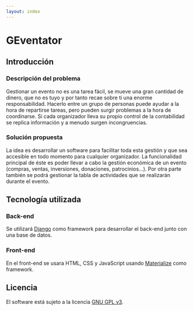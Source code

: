 ```yaml
---
layout: index
---
```


# GEventator

## Introducción

### Descripción del problema

Gestionar un evento no es una tarea fácil, se mueve una gran cantidad de dinero, que no es tuyo y por tanto recae sobre ti una enorme responsabilidad. Hacerlo entre un grupo de personas puede ayudar a la hora de repartirse tareas, pero pueden surgir problemas a la hora de coordinarse. Si cada organizador lleva su propio control de la contabilidad se replica información y a menudo surgen incongruencias.

### Solución propuesta

La idea es desarrollar un software para facilitar toda esta gestión y que sea accesible en todo momento para cualquier organizador. La funcionalidad principal de éste es poder llevar a cabo la gestión económica de un evento (compras, ventas, inversiones, donaciones, patrocinios...). Por otra parte también se podrá gestionar la tabla de actividades que se realizarán durante el evento.

## Tecnología utilizada

### Back-end

Se utilizará [Django](https://www.djangoproject.com/) como framework para desarrollar el back-end junto con una base de datos.

### Front-end

En el front-end se usara HTML, CSS y JavaScript usando [Materialize](http://materializecss.com/) como framework.

## Licencia

El software está sujeto a la licencia [GNU GPL v3](https://github.com/fblupi/master_informatica-CC/blob/master/LICENSE).
